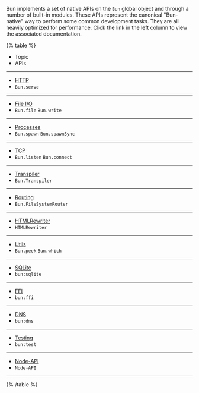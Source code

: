 Bun implements a set of native APIs on the `Bun` global object and through a number of built-in modules. These APIs represent the canonical "Bun-native" way to perform some common development tasks. They are all heavily optimized for performance. Click the link in the left column to view the associated documentation.

{% table %}

- Topic
- APIs

---

- [HTTP](/docs/api/http)
- `Bun.serve`

---

- [File I/O](/docs/api/file-io)
- `Bun.file` `Bun.write`

---

- [Processes](/docs/api/spawn)
- `Bun.spawn` `Bun.spawnSync`

---

- [TCP](/docs/api/tcp)
- `Bun.listen` `Bun.connect`

---

- [Transpiler](/docs/api/transpiler)
- `Bun.Transpiler`

---

- [Routing](/docs/api/file-system-router)
- `Bun.FileSystemRouter`

---

- [HTMLRewriter](/docs/api/html-rewriter)
- `HTMLRewriter`

---

- [Utils](/docs/api/utils)
- `Bun.peek` `Bun.which`

---

- [SQLite](/docs/api/sqlite)
- `bun:sqlite`

---

- [FFI](/docs/api/ffi)
- `bun:ffi`

---

- [DNS](/docs/api/dns)
- `bun:dns`

---

- [Testing](/docs/api/test)
- `bun:test`

---

- [Node-API](/docs/api/node-api)
- `Node-API`

---

{% /table %}
